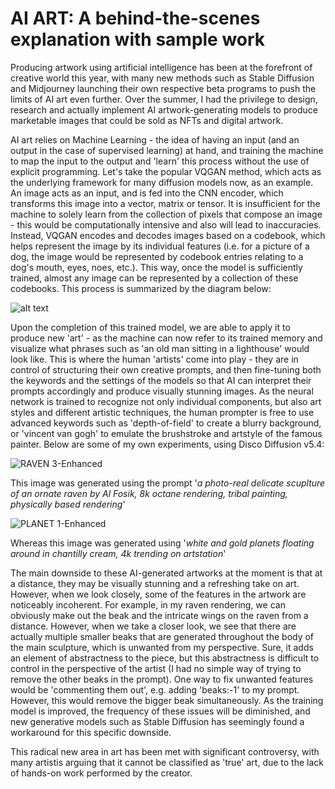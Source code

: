 # AI ART: A behind-the-scenes explanation with sample work



Producing artwork using artificial intelligence has been at the forefront of creative world this year, with many new methods such as Stable Diffusion and Midjourney launching their own respective beta programs to push the limits of AI art even further. Over the summer, I had the privilege to design, research and actually implement AI artwork-generating models to produce marketable images that could be sold as NFTs and digital artwork. 

AI art relies on Machine Learning - the idea of having an input (and an output in the case of supervised learning) at hand, and training the machine to map the input to the output and 'learn' this process without the use of explicit programming. Let's take the popular VQGAN method, which acts as the underlying framework for many diffusion models now, as an example. An image acts as an input, and is fed into the CNN encoder, which transforms this image into a vector, matrix or tensor. It is insufficient for the machine to solely learn from the collection of pixels that compose an image - this would be computationally intensive and also will lead to inaccuracies. Instead, VQGAN encodes and decodes images based on a codebook, which helps represent the image by its individual features (i.e. for a picture of a dog, the image would be represented by codebook entries relating to a dog's mouth, eyes, noes, etc.). This way, once the model is sufficiently trained, almost any image can be represented by a collection of these codebooks. This process is summarized by the diagram below:

![alt text](https://github.com/CompVis/taming-transformers/blob/master/assets/teaser.png)

Upon the completion of this trained model, we are able to apply it to produce new 'art' - as the machine can now refer to its trained memory and visualize what phrases such as 'an old man sitting in a lighthouse' would look like. This is where the human 'artists' come into play - they are in control of structuring their own creative prompts, and then fine-tuning both the keywords and the settings of the models so that AI can interpret their prompts accordingly and produce visually stunning images. As the neural network is trained to recognize not only individual components, but also art styles and different artistic techniques, the human prompter is free to use advanced keywords such as 'depth-of-field' to create a blurry background, or 'vincent van gogh' to emulate the brushstroke and artstyle of the famous painter. Below are some of my own experiments, using Disco Diffusion v5.4:

![RAVEN 3-Enhanced](https://user-images.githubusercontent.com/97187816/184056744-271cddc6-7425-4033-ba24-3734353ebabd.jpg)

This image was generated using the prompt '*a photo-real delicate scuplture of an ornate raven by Al Fosik, 8k octane rendering, tribal painting, physically based rendering*' 

![PLANET 1-Enhanced](https://user-images.githubusercontent.com/97187816/184056758-e78039ae-66ea-4fbc-bd36-7257a30619d8.jpg)

Whereas this image was generated using '*white and gold planets floating around in chantilly cream, 4k trending on artstation*'

The main downside to these AI-generated artworks at the moment is that at a distance, they may be visually stunning and a refreshing take on art. However, when we look closely, some of the features in the artwork are noticeably incoherent. For example, in my raven rendering, we can obviously make out the beak and the intricate wings on the raven from a distance. However, when we take a closer look, we see that there are actually multiple smaller beaks that are generated throughout the body of the main sculpture, which is unwanted from my perspective. Sure, it adds an element of abstractness to the piece, but this abstractness is difficult to control in the perspective of the artist (I had no simple way of trying to remove the other beaks in the prompt). One way to fix unwanted features would be 'commenting them out', e.g. adding 'beaks:-1' to my prompt. However, this would remove the bigger beak simultaneously. As the training model is improved, the frequency of these issues will be diminished, and new generative models such as Stable Diffusion has seemingly found a workaround for this specific downside.

This radical new area in art has been met with significant controversy, with many artistis arguing that it cannot be classified as 'true' art, due to the lack of hands-on work performed by the creator. 
